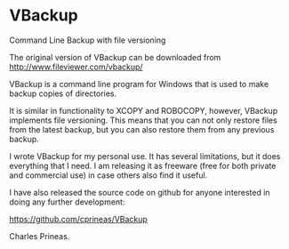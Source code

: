 # VBackup
Command Line Backup with file versioning

The original version of VBackup can be downloaded from http://www.fileviewer.com/vbackup/

VBackup is a command line program for Windows that is used to make backup copies of directories.

It is similar in functionality to XCOPY and ROBOCOPY, however, VBackup implements file versioning. This means that you can not only restore files from the latest backup, but you can also restore them from any previous backup.

I wrote VBackup for my personal use. It has several limitations, but it does everything that I need. I am releasing it as freeware (free for both private and commercial use) in case others also find it useful.

I have also released the source code on github for anyone interested in doing any further development:

https://github.com/cprineas/VBackup

Charles Prineas.
